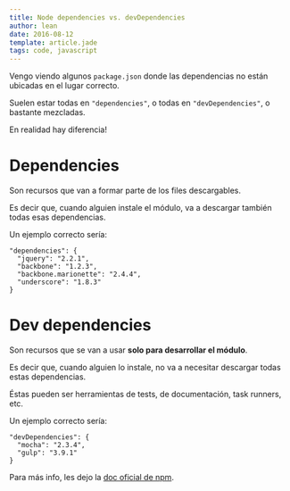 ```yaml
---
title: Node dependencies vs. devDependencies
author: lean
date: 2016-08-12
template: article.jade
tags: code, javascript
---
```


Vengo viendo algunos `package.json` donde las dependencias no están ubicadas en el lugar correcto.

Suelen estar todas en `"dependencies"`, o todas en `"devDependencies"`, o bastante mezcladas.

En realidad hay diferencia!

# Dependencies

Son recursos que van a formar parte de los files descargables.

Es decir que, cuando alguien instale el módulo, va a descargar también todas esas dependencias.

Un ejemplo correcto sería:

```
"dependencies": {
  "jquery": "2.2.1",
  "backbone": "1.2.3",
  "backbone.marionette": "2.4.4",
  "underscore": "1.8.3"
}
```

# Dev dependencies

Son recursos que se van a usar **solo para desarrollar el módulo**.

Es decir que, cuando alguien lo instale, no va a necesitar descargar todas estas dependencias.

Éstas pueden ser herramientas de tests, de documentación, task runners, etc.

Un ejemplo correcto sería:

```
"devDependencies": {
  "mocha": "2.3.4",
  "gulp": "3.9.1"
}
```

Para más info, les dejo la [doc oficial de npm](https://docs.npmjs.com/files/package.json#dependencies).
